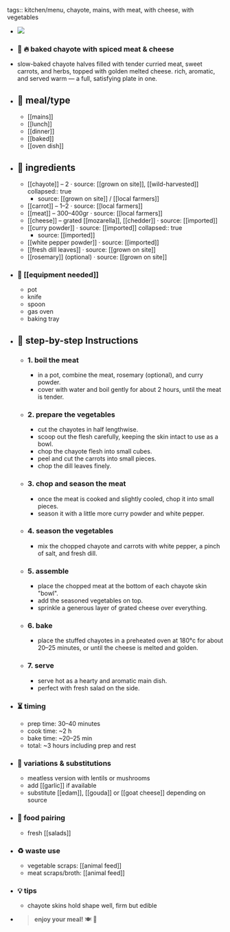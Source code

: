 tags:: kitchen/menu, chayote, mains, with meat, with cheese, with vegetables

- ![](https://peach-geographical-bat-397.mypinata.cloud/ipfs/bafybeiciaj7urvylkbdir2f7pnadkyegkhkc4riu65uvhg3vza7gl3gfn4)
- ### 🧾 🔥 baked chayote with spiced meat & cheese
- slow-baked chayote halves filled with tender curried meat, sweet carrots, and herbs, topped with golden melted cheese. rich, aromatic, and served warm — a full, satisfying plate in one.
- ## 🍴 meal/type
	- [[mains]]
	- [[lunch]]
	- [[dinner]]
	- [[baked]]
	- [[oven dish]]
- ## 🍃 ingredients
	- [[chayote]] – 2 · source: [[grown on site]], [[wild-harvested]]
	  collapsed:: true
		- source: [[grown on site]] / [[local farmers]]
	- [[carrot]] – 1–2 · source: [[local farmers]]
	- [[meat]] – 300–400gr · source: [[local farmers]]
	- [[cheese]] – grated [[mozarella]], [[chedder]] · source: [[imported]]
	- [[curry powder]] · source: [[imported]]
	  collapsed:: true
		- source: [[imported]]
	- [[white pepper powder]] · source: [[imported]]
	- [[fresh dill leaves]] · source: [[grown on site]]
	- [[rosemary]] (optional) · source: [[grown on site]]
- ### 🔧 [[equipment needed]]
	- pot
	- knife
	- spoon
	- gas oven
	- baking tray
- ## 📝 step-by-step Instructions
	- ### 1. boil the meat
		- in a pot, combine the meat, rosemary (optional), and curry powder.
		- cover with water and boil gently for about 2 hours, until the meat is tender.
	- ### 2. prepare the vegetables
		- cut the chayotes in half lengthwise.
		- scoop out the flesh carefully, keeping the skin intact to use as a bowl.
		- chop the chayote flesh into small cubes.
		- peel and cut the carrots into small pieces.
		- chop the dill leaves finely.
	- ### 3. chop and season the meat
		- once the meat is cooked and slightly cooled, chop it into small pieces.
		- season it with a little more curry powder and white pepper.
	- ### 4. season the vegetables
		- mix the chopped chayote and carrots with white pepper, a pinch of salt, and fresh dill.
	- ### 5. assemble
		- place the chopped meat at the bottom of each chayote skin "bowl".
		- add the seasoned vegetables on top.
		- sprinkle a generous layer of grated cheese over everything.
	- ### 6. bake
		- place the stuffed chayotes in a preheated oven at 180°c for about 20–25 minutes, or until the cheese is melted and golden.
	- ### 7. serve
		- serve hot as a hearty and aromatic main dish.
		- perfect with fresh salad on the side.
- ### ⏳ timing
	- prep time: 30–40 minutes
	- cook time: ~2 h
	- bake time: ~20–25 min
	- total: ~3 hours including prep and rest
- ### 🧪 variations & substitutions
	- meatless version with lentils or mushrooms
	- add [[garlic]] if available
	- substitute [[edam]], [[gouda]] or [[goat cheese]] depending on source
- ### 🧭 food pairing
	- fresh [[salads]]
- ### ♻️ waste use
	- vegetable scraps: [[animal feed]]
	- meat scraps/broth: [[animal feed]]
- ### 💡 tips
	- chayote skins hold shape well, firm but edible
- > **enjoy your meal!** 🍽️ 🌿